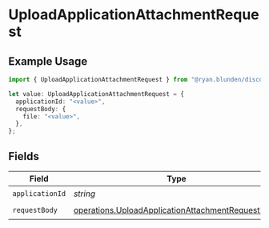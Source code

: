 # UploadApplicationAttachmentRequest

## Example Usage

```typescript
import { UploadApplicationAttachmentRequest } from "@ryan.blunden/discord/models/operations";

let value: UploadApplicationAttachmentRequest = {
  applicationId: "<value>",
  requestBody: {
    file: "<value>",
  },
};
```

## Fields

| Field                                                                                                                  | Type                                                                                                                   | Required                                                                                                               | Description                                                                                                            |
| ---------------------------------------------------------------------------------------------------------------------- | ---------------------------------------------------------------------------------------------------------------------- | ---------------------------------------------------------------------------------------------------------------------- | ---------------------------------------------------------------------------------------------------------------------- |
| `applicationId`                                                                                                        | *string*                                                                                                               | :heavy_check_mark:                                                                                                     | N/A                                                                                                                    |
| `requestBody`                                                                                                          | [operations.UploadApplicationAttachmentRequestBody](../../models/operations/uploadapplicationattachmentrequestbody.md) | :heavy_check_mark:                                                                                                     | N/A                                                                                                                    |